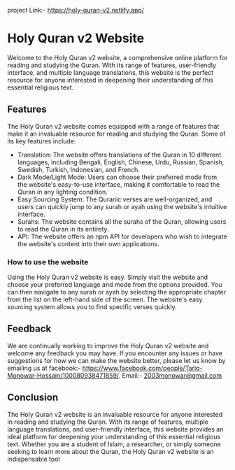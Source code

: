  project Link:- https://holy-quran-v2.netlify.app/

# Holy Quran v2 Website
Welcome to the Holy Quran v2 website, a comprehensive online platform for reading and studying the Quran. With its range of features, user-friendly interface, and multiple language translations, this website is the perfect resource for anyone interested in deepening their understanding of this essential religious text.

## Features
The Holy Quran v2 website comes equipped with a range of features that make it an invaluable resource for reading and studying the Quran. Some of its key features include:

- Translation: The website offers translations of the Quran in 10 different languages, including Bengali, English, Chinese, Urdu, Russian, Spanish, Swedish, Turkish, Indonesian, and French.
- Dark Mode/Light Mode: Users can choose their preferred mode from the website's easy-to-use interface, making it comfortable to read the Quran in any lighting condition.
- Easy Sourcing System: The Quranic verses are well-organized, and users can quickly jump to any surah or ayah using the website's intuitive interface.
- Surahs: The website contains all the surahs of the Quran, allowing users to read the Quran in its entirety.
- API: The website offers an npm API for developers who wish to integrate the website's content into their own applications.
### How to use the website
Using the Holy Quran v2 website is easy. Simply visit the website and choose your preferred language and mode from the options provided. You can then navigate to any surah or ayah by selecting the appropriate chapter from the list on the left-hand side of the screen. The website's easy sourcing system allows you to find specific verses quickly.

## Feedback
We are continually working to improve the Holy Quran v2 website and welcome any feedback you may have. If you encounter any issues or have suggestions for how we can make the website better, please let us know by emailing us at
facebook:- https://www.facebook.com/people/Tariq-Monowar-Hossain/100080938471859/. 
Email:- 2003monowar@gmail.com

## Conclusion
The Holy Quran v2 website is an invaluable resource for anyone interested in reading and studying the Quran. With its range of features, multiple language translations, and user-friendly interface, this website provides an ideal platform for deepening your understanding of this essential religious text. Whether you are a student of Islam, a researcher, or simply someone seeking to learn more about the Quran, the Holy Quran v2 website is an indispensable tool
